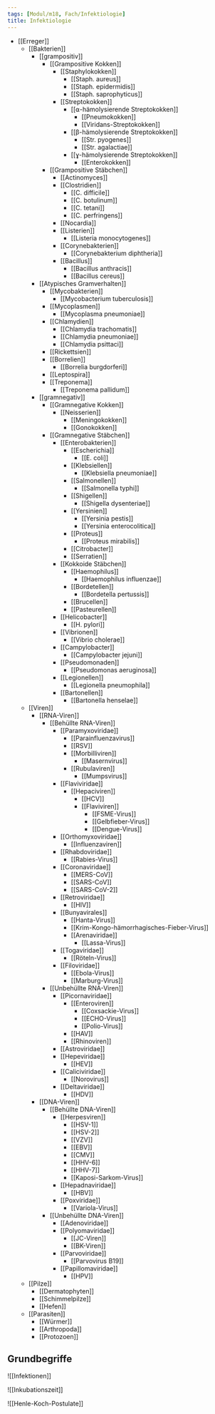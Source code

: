 ```yaml
---
tags: [Modul/m18, Fach/Infektiologie]
title: Infektiologie
---
```

- [[Erreger]]
	- [[Bakterien]]
		- [[grampositiv]]
			- [[Grampositive Kokken]]
				- [[Staphylokokken]]
					- [[Staph. aureus]]
					- [[Staph. epidermidis]]
					- [[Staph. saprophyticus]]
				- [[Streptokokken]]
					- [[⍺-hämolysierende Streptokokken]]
						- [[Pneumokokken]]
						- [[Viridans-Streptokokken]]
					- [[β-hämolysierende Streptokokken]]
						- [[Str. pyogenes]]
						- [[Str. agalactiae]]
					- [[ɣ-hämolysierende Streptokokken]]
						- [[Enterokokken]]
			- [[Grampositive Stäbchen]]
				- [[Actinomyces]]
				- [[Clostridien]]
					- [[C. difficile]]
					- [[C. botulinum]]
					- [[C. tetani]]
					- [[C. perfringens]]
				- [[Nocardia]]
				- [[Listerien]]
					- [[Listeria monocytogenes]]
				- [[Corynebakterien]]
					- [[Corynebakterium diphtheria]]
				- [[Bacillus]]
					- [[Bacillus anthracis]]
					- [[Bacillus cereus]]
		- [[Atypisches Gramverhalten]]
			- [[Mycobakterien]]
				- [[Mycobacterium tuberculosis]]
			- [[Mycoplasmen]]
				- [[Mycoplasma pneumoniae]]
			- [[Chlamydien]]
				- [[Chlamydia trachomatis]]
				- [[Chlamydia pneumoniae]]
				- [[Chlamydia psittaci]]
			- [[Rickettsien]]
			- [[Borrelien]]
				- [[Borrelia burgdorferi]]
			- [[Leptospira]]
			- [[Treponema]]
				- [[Treponema pallidum]]
		- [[gramnegativ]]
			- [[Gramnegative Kokken]]
				- [[Neisserien]]
					- [[Meningokokken]]
					- [[Gonokokken]]
			- [[Gramnegative Stäbchen]]
				- [[Enterobakterien]]
					- [[Escherichia]]
						- [[E. coli]]
					- [[Klebsiellen]]
						- [[Klebsiella pneumoniae]]
					- [[Salmonellen]]
						- [[Salmonella typhi]]
					- [[Shigellen]]
						- [[Shigella dysenteriae]]
					- [[Yersinien]]
						- [[Yersinia pestis]]
						- [[Yersinia enterocolitica]]
					- [[Proteus]]
						- [[Proteus mirabilis]]
					- [[Citrobacter]]
					- [[Serratien]]
				- [[Kokkoide Stäbchen]]
					- [[Haemophilus]]
						- [[Haemophilus influenzae]]
					- [[Bordetellen]]
						- [[Bordetella pertussis]]
					- [[Brucellen]]
					- [[Pasteurellen]]
				- [[Helicobacter]]
					- [[H. pylori]]
				- [[Vibrionen]]
					- [[Vibrio cholerae]]
				- [[Campylobacter]]
					- [[Campylobacter jejuni]]
				- [[Pseudomonaden]]
					- [[Pseudomonas aeruginosa]]
				- [[Legionellen]]
					- [[Legionella pneumophila]]
				- [[Bartonellen]]
					- [[Bartonella henselae]]
	- [[Viren]]
		- [[RNA-Viren]]
			- [[Behüllte RNA-Viren]]
				- [[Paramyxoviridae]]
					- [[Parainfluenzavirus]]
					- [[RSV]]
					- [[Morbilliviren]]
						- [[Masernvirus]]
					- [[Rubulaviren]]
						- [[Mumpsvirus]]
				- [[Flaviviridae]]
					- [[Hepaciviren]]
						- [[HCV]]
						- [[Flaviviren]]
							- [[FSME-Virus]]
							- [[Gelbfieber-Virus]]
							- [[Dengue-Virus]]
				- [[Orthomyxoviridae]]
					- [[Influenzaviren]]
				- [[Rhabdoviridae]]
					- [[Rabies-Virus]]
				- [[Coronaviridae]]
					- [[MERS-CoV]]
					- [[SARS-CoV]]
					- [[SARS-CoV-2]]
				- [[Retroviridae]]
					- [[HIV]]
				- [[Bunyavirales]]
					- [[Hanta-Virus]]
					- [[Krim-Kongo-hämorrhagisches-Fieber-Virus]]
					- [[Arenaviridae]]
						- [[Lassa-Virus]]
				- [[Togaviridae]]
					- [[Röteln-Virus]]
				- [[Filoviridae]]
					- [[Ebola-Virus]]
					- [[Marburg-Virus]]
			- [[Unbehüllte RNA-Viren]]
				- [[Picornaviridae]]
					- [[Enteroviren]]
						- [[Coxsackie-Virus]]
						- [[ECHO-Virus]]
						- [[Polio-Virus]]
					- [[HAV]]
					- [[Rhinoviren]]
				- [[Astroviridae]]
				- [[Hepeviridae]]
					- [[HEV]]
				- [[Caliciviridae]]
					- [[Norovirus]]
				- [[Deltaviridae]]
					- [[HDV]]
		- [[DNA-Viren]]
			- [[Behüllte DNA-Viren]]
				- [[Herpesviren]]
					- [[HSV-1]]
					- [[HSV-2]]
					- [[VZV]]
					- [[EBV]]
					- [[CMV]]
					- [[HHV-6]]
					- [[HHV-7]]
					- [[Kaposi-Sarkom-Virus]]
				- [[Hepadnaviridae]]
					- [[HBV]]
				- [[Poxviridae]]
					- [[Variola-Virus]]
			- [[Unbehüllte DNA-Viren]]
				- [[Adenoviridae]]
				- [[Polyomaviridae]]
					- [[JC-Viren]]
					- [[BK-Viren]]
				- [[Parvoviridae]]
					- [[Parvovirus B19]]
				- [[Papillomaviridae]]
					- [[HPV]]
	- [[Pilze]]
		- [[Dermatophyten]]
		- [[Schimmelpilze]]
		- [[Hefen]]
	- [[Parasiten]]
		- [[Würmer]]
		- [[Arthropoda]]
		- [[Protozoen]]

## Grundbegriffe
![[Infektionen]]

![[Inkubationszeit]]

![[Henle-Koch-Postulate]]